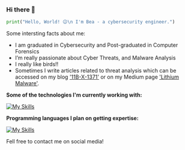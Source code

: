 

### Hi there 👋

```python
print("Hello, World! 😉\n I'm Bea - a cybersecurity engineer.")

```

Some intersting facts about me:
- I am graduated in Cybersecurity and Post-graduated in Computer Forensics
- I’m really passionate about Cyber Threats, and Malware Analysis
- I really like birds!!
- Sometimes I write articles related to threat analysis which can be accessed on my blog ['11B-X-1371'](https://0wlexe.github.io/) or on my Medium page ['Lithium Malware'](https://litio.medium.com/). 

**Some of the technologies I'm currently working with:**

[![My Skills](https://skillicons.dev/icons?i=aws,linux,github,kali,gcp,visualstudio)](https://skillicons.dev)


**Programming languages I plan on getting expertise:**

[![My Skills](https://skillicons.dev/icons?i=python,bash,js,css,go,php,c)](https://skillicons.dev)



Fell free to contact me on social media!

<!--
**j4nedoe/j4nedoe** is a ✨ _special_ ✨ repository because its `README.md` (this file) appears on your GitHub profile.

Here are some ideas to get you started:

# Titulo

- 🔭 I’m currently working on ...
- 🌱 I’m currently learning ...
- 👯 I’m looking to collaborate on ...
- 🤔 I’m looking for help with ...
- 💬 Ask me about ...
- 📫 How to reach me: ...
- 😄 Pronouns: ...
- ⚡ Fun fact: ...
-->

